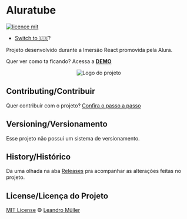 # Aluratube

[![licence mit](https://img.shields.io/github/license/mullerino/Aluratube)](https://github.com/afonsopacifer/open-source-boilerplate/blob/master/LICENSE.md)

- [Switch to 🇺🇸](./_docs/README_en-us.md)?

Projeto desenvolvido durante a Imersão React promovida pela Alura.
 
Quer ver como ta ficando? Acessa a [**DEMO**](https://aluratube-livid-mu.vercel.app)

<p align="center">
  <img alt="Logo do projeto" src="" />
</p>

## Contributing/Contribuir
Quer contribuir com o projeto? [Confira o passo a passo](./CONTRIBUTING.md)

## Versioning/Versionamento

Esse projeto não possui um sistema de versionamento.

## History/Histórico
Da uma olhada na aba [Releases](https://github.com/mullerino/aluratube/releases) pra acompanhar as alterações feitas no projeto.

## License/Licença do Projeto
[MIT License](./LICENSE.md) © [Leandro Müller](leandro-muller.soukick.com.br/index/)
